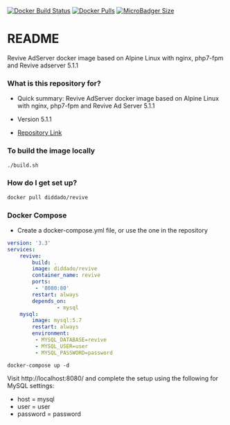 [![Docker Build Status](https://img.shields.io/docker/build/diddado/revive.svg?style=for-the-badge)](https://hub.docker.com/r/diddado/revive/)
[![Docker Pulls](https://img.shields.io/docker/pulls/diddado/revive.svg?style=for-the-badge)](https://hub.docker.com/r/diddado/revive/)
[![MicroBadger Size](https://img.shields.io/microbadger/image-size/diddado/revive.svg?style=for-the-badge)](https://hub.docker.com/r/diddado/revive/)

# README #

Revive AdServer docker image based on Alpine Linux with nginx, php7-fpm and Revive adserver 5.1.1

### What is this repository for? ###

* Quick summary:
    Revive AdServer docker image based on Alpine Linux with nginx, php7-fpm and Revive Ad Server 5.1.1

* Version 5.1.1
* [Repository Link](https://github.com/diddado/ReviveDockerImage.git)

### To build the image locally
```bash
./build.sh
```

### How do I get set up? ###
```bash
docker pull diddado/revive
```

### Docker Compose ###

* Create a docker-compose.yml file, or use the one in the repository

```yml
version: '3.3'
services:
    revive:
        build: .
        image: diddado/revive
        container_name: revive
        ports:
         - '8080:80'
        restart: always
        depends_on:
                - mysql
    mysql:
        image: mysql:5.7
        restart: always
        environment:
         - MYSQL_DATABASE=revive
         - MYSQL_USER=user
         - MYSQL_PASSWORD=password
```

`docker-compose up -d`

Visit http://localhost:8080/ and complete the setup using the following for MySQL settings:

* host = mysql
* user = user
* password = password 


